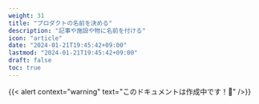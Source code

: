 ```yaml
---
weight: 31
title: "プロダクトの名前を決める"
description: "記事や施設や物に名前を付ける"
icon: "article"
date: "2024-01-21T19:45:42+09:00"
lastmod: "2024-01-21T19:45:42+09:00"
draft: false
toc: true
---
```

{{< alert context="warning" text="このドキュメントは作成中です！👷" />}}